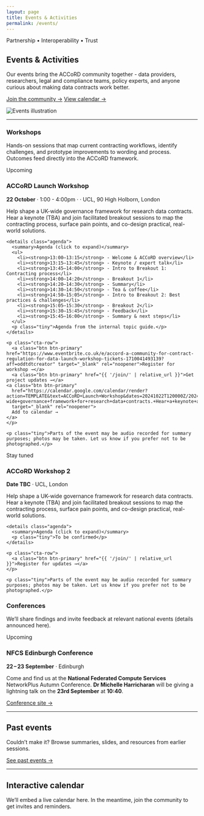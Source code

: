 ```yaml
---
layout: page
title: Events & Activities
permalink: /events/
---
```


<section class="events-hero flow two-col">
  <div class="events-text">
    <p class="eyebrow">Partnership • Interoperability • Trust</p>
    <h2 class="page-title">Events & Activities</h2>
    <p class="lead">
      Our events bring the ACCoRD community together - data providers, researchers, legal and compliance teams, policy experts, and anyone curious about making data contracts work better.
    </p>
    <p class="cta-row">
      <a class="btn btn-primary" href="{{ '/join/' | relative_url }}">Join the community →</a>
      <a class="btn btn-primary" href="#calendar">View calendar →</a>
    </p>
  </div>

  <div class="events-image">
    <img src="{{ '/assets/images/calender.png' | relative_url }}" alt="Events illustration" />
  </div>
</section>

<hr class="section-divider" />

<section class="flow">
  <h3>Workshops</h3>
  <p>Hands-on sessions that map current contracting workflows, identify challenges, and prototype improvements to wording and process. Outcomes feed directly into the ACCoRD framework.</p>

  <article class="event-card flow">
    <span class="upcoming-badge">Upcoming</span>
    <h3>ACCoRD Launch Workshop</h3>
    <p class="event-meta"><strong>22 October</strong> · 1:00 - 4:00pm · · UCL, 90 High Holborn, London</p>
    <p>
      Help shape a UK-wide governance framework for research data contracts.
      Hear a keynote (TBA) and join facilitated breakout sessions to map the contracting process, surface pain points, and co-design practical, real-world solutions.
    </p>

    <details class="agenda">
      <summary>Agenda (click to expand)</summary>
      <ul>
        <li><strong>13:00–13:15</strong> - Welcome & ACCoRD overview</li>
        <li><strong>13:15–13:45</strong> - Keynote / expert talk</li>
        <li><strong>13:45–14:00</strong> - Intro to Breakout 1: Contracting process</li>
        <li><strong>14:00–14:20</strong> - Breakout 1</li>
        <li><strong>14:20–14:30</strong> - Summary</li>
        <li><strong>14:30–14:50</strong> - Tea & coffee</li>
        <li><strong>14:50–15:05</strong> - Intro to Breakout 2: Best practices & challenges</li>
        <li><strong>15:05–15:30</strong> - Breakout 2</li>
        <li><strong>15:30–15:45</strong> - Feedback</li>
        <li><strong>15:45–16:00</strong> - Summary & next steps</li>
      </ul>
      <p class="tiny">Agenda from the internal topic guide.</p>
    </details>

    <p class="cta-row">
      <a class="btn btn-primary" href="https://www.eventbrite.co.uk/e/accord-a-community-for-contract-regulation-for-data-launch-workshop-tickets-1710041493139?aff=oddtdtcreator" target="_blank" rel="noopener">Register for workshop →</a>
      <a class="btn btn-primary" href="{{ '/join/' | relative_url }}">Get project updates →</a>
    <a class="btn btn-primary"
      href="https://calendar.google.com/calendar/render?action=TEMPLATE&text=ACCoRD+Launch+Workshop&dates=20241022T120000Z/20241022T150000Z&details=Help+shape+a+UK-wide+governance+framework+for+research+data+contracts.+Hear+a+keynote+and+join+breakouts.&location=UCL,+London&ctz=Europe/London"
      target="_blank" rel="noopener">
      Add to calendar →
    </a>
    </p>

    <p class="tiny">Parts of the event may be audio recorded for summary purposes; photos may be taken. Let us know if you prefer not to be photographed.</p>

  </article>

  <article class="event-card flow">
    <span class="stay-tuned-badge">Stay tuned</span>
    <h3>ACCoRD Workshop 2</h3>
    <p class="event-meta"><strong>Date TBC</strong> · UCL, London</p>
    <p>
      Help shape a UK-wide governance framework for research data contracts.
      Hear a keynote (TBA) and join facilitated breakout sessions to map the contracting process, surface pain points, and co-design practical, real-world solutions.
    </p>

    <details class="agenda">
      <summary>Agenda (click to expand)</summary>
      <p class="tiny">To be confirmed</p>
    </details>

    <p class="cta-row">
      <a class="btn btn-primary" href="{{ '/join/' | relative_url }}">Register for updates →</a>
    </p>

    <p class="tiny">Parts of the event may be audio recorded for summary purposes; photos may be taken. Let us know if you prefer not to be photographed.</p>

  </article>

</section>

<section class="flow">
  <h3>Conferences</h3>
  <p>We’ll share findings and invite feedback at relevant national events (details announced here).</p>

  <article class="event-card flow">
    <span class="upcoming-badge">Upcoming</span>
    <h3>NFCS Edinburgh Conference</h3>
    <p class="event-meta"><strong>22 – 23 September</strong> · Edinburgh</p>
    <p>
    Come and find us at the <strong>National Federated Compute Services</strong> NetworkPlus Autumn Conference. <strong>Dr Michelle Harricharan</strong> will be giving a lightning talk on the <strong>23rd September</strong> at <strong>10:40</strong>. 
    </p>

  <p class="cta-row">
    <a class="btn btn-primary"
       href="https://indico.ph.qmul.ac.uk/event/2299/overview"
       target="_blank" rel="noopener">Conference site →</a>
  </p>

  </article>

</section>

<hr class="section-divider" />

<section id="past" class="flow">
  <h2>Past events</h2>
  <p>Couldn’t make it? Browse summaries, slides, and resources from earlier sessions.</p>
  <p><a class="btn btn-primary" href="{{ '/events/past/' | relative_url }}">See past events →</a></p>
</section>

<hr class="section-divider" />

<section id="calendar" class="flow">
  <h2>Interactive calendar</h2>
  <p class="tiny">
    We’ll embed a live calendar here. In the meantime, join the community to get invites and reminders.
  </p>
</section>
